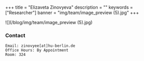 +++
title = "Elizaveta Zinovyeva"
description = ""
keywords = ["Researcher"]
banner = "img/team/image_preview (5).jpg"
+++




![](/blog/img/team/image_preview (5).jpg)



###  Contact

	Email: zinovyee[at]hu-berlin.de
	Office Hours: By Appointment
	Room: 324
	


	 